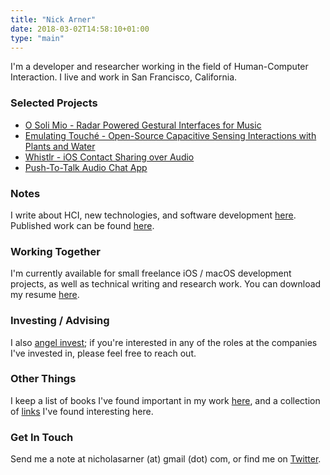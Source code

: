 ```yaml
---
title: "Nick Arner"
date: 2018-03-02T14:58:10+01:00
type: "main"
---
```




I'm a developer and researcher working in the field of Human-Computer Interaction.  I live and work in San Francisco, California. 

### Selected Projects

* [O Soli Mio - Radar Powered Gestural Interfaces for Music](/projects_and_work/o_soli_mio/)
* [Emulating Touché - Open-Source Capacitive Sensing Interactions with Plants and Water](/projects_and_work/emulating_touché/)
* [Whistlr - iOS Contact Sharing over Audio](/projects_and_work/whistlr/)
* [Push-To-Talk Audio Chat App](/projects_and_work/push_to_talk_audio_chat_app/)


### Notes

I write about HCI, new technologies, and software development [here](/notes/).
Published work can be found [here](/publications/publications/).

### Working Together

I'm currently available for small freelance iOS / macOS development projects, as well as technical writing and research work. You can download my resume [here](NFA-Resume.pdf). 

### Investing / Advising

I also [angel invest](investing/); if you're interested in any of the roles at the companies I've invested in, please feel free to reach out. 

### Other Things

I keep a list of books I've found important in my work [here](books/), and a collection of [links](links/) I've found interesting here. 


### Get In Touch

Send me a note at nicholasarner (at) gmail (dot) com, or find me on [Twitter](https://twitter.com/nickarner).

